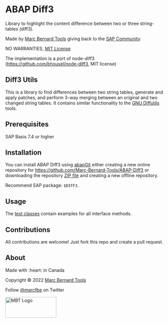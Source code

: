 # ABAP Diff3

Library to highlight the content difference between two or three string-tables (diff3).

Made by [Marc Bernard Tools](https://marcbernardtools.com/) giving back to the [SAP Community](https://community.sap.com/)

NO WARRANTIES, [MIT License](LICENSE)

The implementation is a port of node-diff3 (https://github.com/bhousel/node-diff3, MIT license)

## Diff3 Utils

This is a library to find differences between two string tables, generate and apply patches, and perform 3-way merging between an original and two changed string tables. It contains similar functionality to the [GNU Diffutils](https://www.gnu.org/software/diffutils/manual/diffutils.html) tools.

## Prerequisites

SAP Basis 7.4 or higher

## Installation

You can install ABAP Diff3 using [abapGit](https://github.com/abapGit/abapGit) either creating a new online repository for https://github.com/Marc-Bernard-Tools/ABAP-Diff3 or downloading the repository [ZIP file](https://github.com/Marc-Bernard-Tools/ABAP-Diff3/archive/main.zip) and creating a new offline repository.

Recommend SAP package: `$DIFF3`.

## Usage

The [test classes](https://github.com/Marc-Bernard-Tools/ABAP-Diff3/blob/main/src/zcl_diff3.clas.testclasses.abap) contain examples for all interface methods. 

## Contributions

All contributions are welcome! Just fork this repo and create a pull request. 

## About

<p>Made with :heart: in Canada</p>
<p>Copyright © 2022 <a href="https://marcbernardtools.com/">Marc Bernard Tools</a></p>
<p>Follow <a href="https://twitter.com/marcfbe">@marcfbe</a> on Twitter</p>
<p><a href="https://marcbernardtools.com/"><img width="160" height="65" src="https://marcbernardtools.com/info/MBT_Logo_640x250_on_Gray.png" alt="MBT Logo"></a></p>

